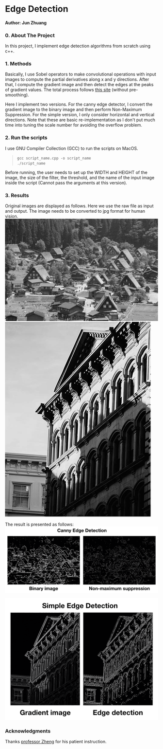 # Edge Detection

#### Author: Jun Zhuang

### 0. About The Project
In this project, I implement edge detection algorithms from scratch using c++.  

### 1. Methods
Basically, I use Sobel operators to make convolutional operations with input images to compute the partial derivatives along x and y directions. After that, I compute the gradient image and then detect the edges at the peaks of gradient values. The total process follows [this site](http://mmlab.ie.cuhk.edu.hk/archive/gbq/csc5280_project_1.htm) (without pre-smoothing).  

Here I implement two versions. For the canny edge detector, I convert the gradient image to the binary image and then perform Non-Maximum Suppression. For the simple version, I only consider horizontal and vertical directions. Note that these are basic re-implementation as I don't put much time into tuning the scale number for avoiding the overflow problem. 

### 2. Run the scripts
I use GNU Compiler Collection (GCC) to run the scripts on MacOS.
> ```gcc script_name.cpp -o script_name``` \
> ```./script_name```

Before running, the user needs to set up the WIDTH and HEIGHT of the image, the size of the filter, the threshold, and the name of the input image inside the script (Cannot pass the arguments at this version).

### 3. Results
Original images are displayed as follows. Here we use the raw file as input and output. The image needs to be converted to jpg format for human vision.  
![unesco750.jpg](https://github.com/junzhuang-code/Edge_Detection/blob/main/unesco750.jpg)
![building.jpg](https://github.com/junzhuang-code/Edge_Detection/blob/main/building.jpg)

The result is presented as follows:
![canny](https://github.com/junzhuang-code/Edge_Detection/blob/main/results/canny.png)

![simple](https://github.com/junzhuang-code/Edge_Detection/blob/main/results/simple.png)


### Acknowledgments
 Thanks [professor Zheng](https://cs.iupui.edu/~jzheng/) for his patient instruction.
